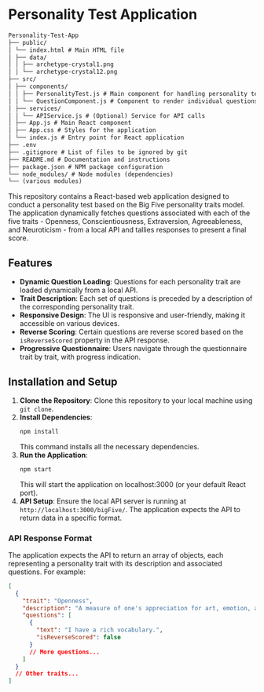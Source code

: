 # Personality Test Application

```markdown
Personality-Test-App
├── public/
│ └── index.html # Main HTML file
│ ├── data/
│ │ ├── archetype-crystal1.png
│ │ └── archetype-crystal12.png
├── src/
│ ├── components/
│ │ ├── PersonalityTest.js # Main component for handling personality test logic
│ │ └── QuestionComponent.js # Component to render individual questions
│ ├── services/
│ │ └── APIService.js # (Optional) Service for API calls
│ ├── App.js # Main React component
│ ├── App.css # Styles for the application
│ └── index.js # Entry point for React application
├── .env
├── .gitignore # List of files to be ignored by git
├── README.md # Documentation and instructions
├── package.json # NPM package configuration
└── node_modules/ # Node modules (dependencies)
└── (various modules)
```

This repository contains a React-based web application designed to conduct a personality test based on the Big Five personality traits model. The application dynamically fetches questions associated with each of the five traits - Openness, Conscientiousness, Extraversion, Agreeableness, and Neuroticism - from a local API and tallies responses to present a final score.

## Features

- **Dynamic Question Loading**: Questions for each personality trait are loaded dynamically from a local API.
- **Trait Description**: Each set of questions is preceded by a description of the corresponding personality trait.
- **Responsive Design**: The UI is responsive and user-friendly, making it accessible on various devices.
- **Reverse Scoring**: Certain questions are reverse scored based on the `isReverseScored` property in the API response.
- **Progressive Questionnaire**: Users navigate through the questionnaire trait by trait, with progress indication.

## Installation and Setup

1. **Clone the Repository**: Clone this repository to your local machine using `git clone`.
2. **Install Dependencies**:
   ```bash
   npm install
   ```
   This command installs all the necessary dependencies.
3. **Run the Application**:
   ```bash
   npm start
   ```
   This will start the application on localhost:3000 (or your default React port).
4. **API Setup**: Ensure the local API server is running at `http://localhost:3000/bigFive/`. The application expects the API to return data in a specific format.

### API Response Format

The application expects the API to return an array of objects, each representing a personality trait with its description and associated questions. For example:

```json
[
  {
    "trait": "Openness",
    "description": "A measure of one's appreciation for art, emotion, adventure, unusual ideas, imagination, curiosity, and variety of experience.",
    "questions": [
      {
        "text": "I have a rich vocabulary.",
        "isReverseScored": false
      }
      // More questions...
    ]
  }
  // Other traits...
]
```
